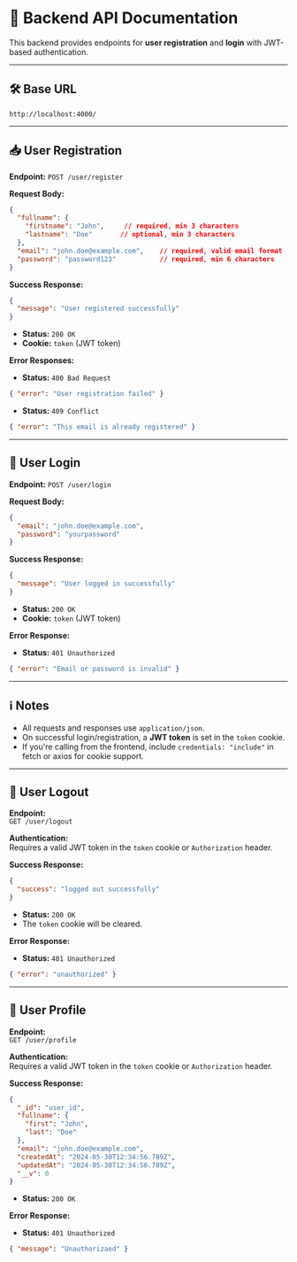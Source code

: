 # 🚀 Backend API Documentation

This backend provides endpoints for **user registration** and **login** with JWT-based authentication.

---

## 🛠️ Base URL

```
http://localhost:4000/
```

---

## 📥 User Registration

**Endpoint:**
`POST /user/register`

**Request Body:**

```json
{
  "fullname": {
    "firstname": "John",     // required, min 3 characters
    "lastname": "Doe"       // optional, min 3 characters
  },
  "email": "john.doe@example.com",    // required, valid email format
  "password": "password123"           // required, min 6 characters
}
```

**Success Response:**

```json
{
  "message": "User registered successfully"
}
```

* **Status:** `200 OK`
* **Cookie:** `token` (JWT token)

**Error Responses:**

* **Status:** `400 Bad Request`

```json
{ "error": "User registration failed" }
```

* **Status:** `409 Conflict`

```json
{ "error": "This email is already registered" }
```

---

## 🔐 User Login

**Endpoint:**
`POST /user/login`

**Request Body:**

```json
{
  "email": "john.doe@example.com",
  "password": "yourpassword"
}
```

**Success Response:**

```json
{
  "message": "User logged in successfully"
}
```

* **Status:** `200 OK`
* **Cookie:** `token` (JWT token)

**Error Response:**

* **Status:** `401 Unauthorized`

```json
{ "error": "Email or password is invalid" }
```

---

## ℹ️ Notes

* All requests and responses use `application/json`.
* On successful login/registration, a **JWT token** is set in the `token` cookie.
* If you're calling from the frontend, include `credentials: "include"` in fetch or axios for cookie support.


---

## 🚪 User Logout

**Endpoint:**  
`GET /user/logout`

**Authentication:**  
Requires a valid JWT token in the `token` cookie or `Authorization` header.

**Success Response:**

```json
{
  "success": "logged out successfully"
}
```

* **Status:** `200 OK`
* The `token` cookie will be cleared.

**Error Response:**

* **Status:** `401 Unauthorized`

```json
{ "error": "unauthorized" }
```

---

## 👤 User Profile

**Endpoint:**  
`GET /user/profile`

**Authentication:**  
Requires a valid JWT token in the `token` cookie or `Authorization` header.

**Success Response:**

```json
{
  "_id": "user_id",
  "fullname": {
    "first": "John",
    "last": "Doe"
  },
  "email": "john.doe@example.com",
  "createdAt": "2024-05-30T12:34:56.789Z",
  "updatedAt": "2024-05-30T12:34:56.789Z",
  "__v": 0
}
```

* **Status:** `200 OK`

**Error Response:**

* **Status:** `401 Unauthorized`

```json
{ "message": "Unauthorizaed" }
```